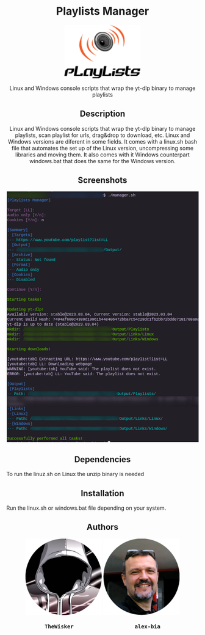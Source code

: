 <h1 align="center">Playlists Manager</h1>
<div align="center">
    <img width="200" src="./assets/logo.png">
</div>
<p align="center">Linux and Windows console scripts that wrap the yt-dlp binary to manage playlists</p>

<h2 align="center">Description</h2>

<p align="center">Linux and Windows console scripts that wrap the yt-dlp binary to manage playlists, scan playlist for urls, drag&drop to download, etc. Linux and Windows versions are diferent in some fields. It comes with a linux.sh bash file that automates the set up of the Linux version, uncompressing some libraries and moving them. It also comes with it Windows counterpart windows.bat that does the same for the Windows version.</p>

<h2 align="center">Screenshots</h2>

<p align="center">
    <img src="./assets/Screenshot_One.png">
</p>

<!--![Windows script screenshot](./assets/Screenshot_Two.png)-->

<h2 align="center">Dependencies</h2>

To run the linuz.sh on Linux the unzip binary is needed

<h2 align="center">Installation</h2>

Run the linux.sh or windows.bat file depending on your system.

<h2 align="center">Authors</h2>
<div align="center">
    <img width="200" height="200" src="./assets/profile.png"></img>
    <img width="200" height="200" src="./assets/profile2.png"></img>
</div>
<div align="center">
    <h4 align="center"><pre>TheWisker                   alex-bia</pre></h4>
</div>
